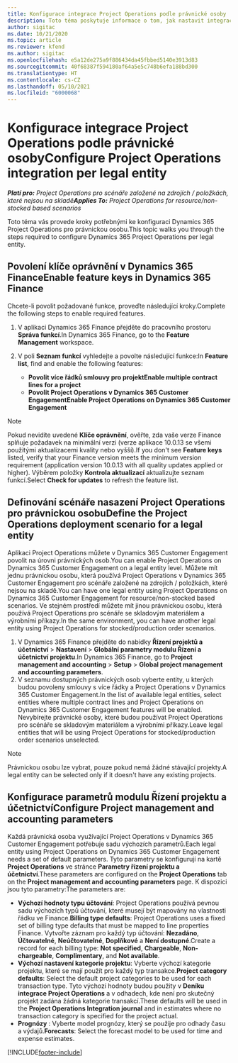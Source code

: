 ```yaml
---
title: Konfigurace integrace Project Operations podle právnické osoby
description: Toto téma poskytuje informace o tom, jak nastavit integraci podle právnické osoby v aplikaci Project Operations.
author: sigitac
ms.date: 10/21/2020
ms.topic: article
ms.reviewer: kfend
ms.author: sigitac
ms.openlocfilehash: e5a12de275a9f886434da45fbbed5140e3913d83
ms.sourcegitcommit: 40f68387f594180af64a5e5c748b6efa188bd300
ms.translationtype: HT
ms.contentlocale: cs-CZ
ms.lasthandoff: 05/10/2021
ms.locfileid: "6000068"
---
```

# <a name="configure-project-operations-integration-per-legal-entity"></a><span data-ttu-id="3e104-103">Konfigurace integrace Project Operations podle právnické osoby</span><span class="sxs-lookup"><span data-stu-id="3e104-103">Configure Project Operations integration per legal entity</span></span> 

<span data-ttu-id="3e104-104">_**Platí pro:** Project Operations pro scénáře založené na zdrojích / položkách, které nejsou na skladě_</span><span class="sxs-lookup"><span data-stu-id="3e104-104">_**Applies To:** Project Operations for resource/non-stocked based scenarios_</span></span>

<span data-ttu-id="3e104-105">Toto téma vás provede kroky potřebnými ke konfiguraci Dynamics 365 Project Operations pro právnickou osobu.</span><span class="sxs-lookup"><span data-stu-id="3e104-105">This topic walks you through the steps required to configure Dynamics 365 Project Operations per legal entity.</span></span>

## <a name="enable-feature-keys-in-dynamics-365-finance"></a><span data-ttu-id="3e104-106">Povolení klíče oprávnění v Dynamics 365 Finance</span><span class="sxs-lookup"><span data-stu-id="3e104-106">Enable feature keys in Dynamics 365 Finance</span></span>

<span data-ttu-id="3e104-107">Chcete-li povolit požadované funkce, proveďte následující kroky.</span><span class="sxs-lookup"><span data-stu-id="3e104-107">Complete the following steps to enable required features.</span></span>

1. <span data-ttu-id="3e104-108">V aplikaci Dynamics 365 Finance přejděte do pracovního prostoru **Správa funkcí**.</span><span class="sxs-lookup"><span data-stu-id="3e104-108">In Dynamics 365 Finance, go to the **Feature Management** workspace.</span></span>
2. <span data-ttu-id="3e104-109">V poli **Seznam funkcí** vyhledejte a povolte následující funkce:</span><span class="sxs-lookup"><span data-stu-id="3e104-109">In **Feature list**, find and enable the following features:</span></span>
  
    - <span data-ttu-id="3e104-110">**Povolit více řádků smlouvy pro projekt**</span><span class="sxs-lookup"><span data-stu-id="3e104-110">**Enable multiple contract lines for a project**</span></span>
    - <span data-ttu-id="3e104-111">**Povolit Project Operations v Dynamics 365 Customer Engagement**</span><span class="sxs-lookup"><span data-stu-id="3e104-111">**Enable Project Operations on Dynamics 365 Customer Engagement**</span></span>

> [!NOTE]
> <span data-ttu-id="3e104-112">Pokud nevidíte uvedené **Klíče oprávnění**, ověřte, zda vaše verze Finance splňuje požadavek na minimální verzi (verze aplikace 10.0.13 se všemi použitými aktualizacemi kvality nebo vyšší).</span><span class="sxs-lookup"><span data-stu-id="3e104-112">If you don't see **Feature keys** listed, verify that your Finance version meets the minimum version requirement (application version 10.0.13 with all quality updates applied or higher).</span></span> <span data-ttu-id="3e104-113">Výběrem položky **Kontrola aktualizací** aktualizujte seznam funkcí.</span><span class="sxs-lookup"><span data-stu-id="3e104-113">Select **Check for updates** to refresh the feature list.</span></span>

## <a name="define-the-project-operations-deployment-scenario-for-a-legal-entity"></a><span data-ttu-id="3e104-114">Definování scénáře nasazení Project Operations pro právnickou osobu</span><span class="sxs-lookup"><span data-stu-id="3e104-114">Define the Project Operations deployment scenario for a legal entity</span></span>

<span data-ttu-id="3e104-115">Aplikaci Project Operations můžete v Dynamics 365 Customer Engagement povolit na úrovni právnických osob.</span><span class="sxs-lookup"><span data-stu-id="3e104-115">You can enable Project Operations on Dynamics 365 Customer Engagement on a legal entity level.</span></span> <span data-ttu-id="3e104-116">Můžete mít jednu právnickou osobu, která používá Project Operations v Dynamics 365 Customer Engagement pro scénáře založené na zdrojích / položkách, které nejsou na skladě.</span><span class="sxs-lookup"><span data-stu-id="3e104-116">You can have one legal entity using Project Operations on Dynamics 365 Customer Engagement for resource/non-stocked based scenarios.</span></span> <span data-ttu-id="3e104-117">Ve stejném prostředí můžete mít jinou právnickou osobu, která používá Project Operations pro scénáře se skladovým materiálem a výrobními příkazy.</span><span class="sxs-lookup"><span data-stu-id="3e104-117">In the same environment, you can have another legal entity using Project Operations for stocked/production order scenarios.</span></span>

1. <span data-ttu-id="3e104-118">V Dynamics 365 Finance přejděte do nabídky **Řízení projektů a účetnictví** > **Nastavení** > **Globální parametry modulu Řízení a účetnictví projektu**.</span><span class="sxs-lookup"><span data-stu-id="3e104-118">In Dynamics 365 Finance, go to **Project management and accounting** > **Setup** > **Global project management and accounting parameters**.</span></span>
2. <span data-ttu-id="3e104-119">V seznamu dostupných právnických osob vyberte entity, u kterých budou povoleny smlouvy s více řádky a Project Operations v Dynamics 365 Customer Engagement.</span><span class="sxs-lookup"><span data-stu-id="3e104-119">In the list of available legal entities, select entities where multiple contract lines and Project Operations on Dynamics 365 Customer Engagement features will be enabled.</span></span> <span data-ttu-id="3e104-120">Nevybírejte právnické osoby, které budou používat Project Operations pro scénáře se skladovým materiálem a výrobními příkazy.</span><span class="sxs-lookup"><span data-stu-id="3e104-120">Leave legal entities that will be using Project Operations for stocked/production order scenarios unselected.</span></span>

> [!NOTE]
> <span data-ttu-id="3e104-121">Právnickou osobu lze vybrat, pouze pokud nemá žádné stávající projekty.</span><span class="sxs-lookup"><span data-stu-id="3e104-121">A legal entity can be selected only if it doesn't have any existing projects.</span></span>

## <a name="configure-project-management-and-accounting-parameters"></a><span data-ttu-id="3e104-122">Konfigurace parametrů modulu Řízení projektu a účetnictví</span><span class="sxs-lookup"><span data-stu-id="3e104-122">Configure Project management and accounting parameters</span></span>

<span data-ttu-id="3e104-123">Každá právnická osoba využívající Project Operations v Dynamics 365 Customer Engagement potřebuje sadu výchozích parametrů.</span><span class="sxs-lookup"><span data-stu-id="3e104-123">Each legal entity using Project Operations on Dynamics 365 Customer Engagement needs a set of default parameters.</span></span> <span data-ttu-id="3e104-124">Tyto parametry se konfigurují na kartě **Project Operations** ve stránce **Parametry řízení projektu a účetnictví**.</span><span class="sxs-lookup"><span data-stu-id="3e104-124">These parameters are configured on the **Project Operations** tab on the **Project management and accounting parameters** page.</span></span> <span data-ttu-id="3e104-125">K dispozici jsou tyto parametry:</span><span class="sxs-lookup"><span data-stu-id="3e104-125">The parameters are:</span></span>

  - <span data-ttu-id="3e104-126">**Výchozí hodnoty typu účtování**: Project Operations používá pevnou sadu výchozích typů účtování, které musejí být mapovány na vlastnosti řádku ve Finance.</span><span class="sxs-lookup"><span data-stu-id="3e104-126">**Billing type defaults**: Project Operations uses a fixed set of billing type defaults that must be mapped to line properties Finance.</span></span> <span data-ttu-id="3e104-127">Vytvořte záznam pro každý typ účtování: **Nezadáno**, **Účtovatelné**, **Neúčtovatelné**, **Doplňkové** a **Není dostupné**.</span><span class="sxs-lookup"><span data-stu-id="3e104-127">Create a record for each billing type: **Not specified**, **Chargeable**, **Non-chargeable**, **Complimentary**, and **Not available**.</span></span>
  - <span data-ttu-id="3e104-128">**Výchozí nastavení kategorie projektu**: Vyberte výchozí kategorie projektu, které se mají použít pro každý typ transakce.</span><span class="sxs-lookup"><span data-stu-id="3e104-128">**Project category defaults**: Select the default project categories to be used for each transaction type.</span></span> <span data-ttu-id="3e104-129">Tyto výchozí hodnoty budou použity v **Deníku integrace Project Operations** a v odhadech, kde není pro skutečný projekt zadána žádná kategorie transakcí.</span><span class="sxs-lookup"><span data-stu-id="3e104-129">These defaults will be used in the **Project Operations Integration journal** and in estimates where no transaction category is specified for the project actual.</span></span>
  - <span data-ttu-id="3e104-130">**Prognózy** : Vyberte model prognózy, který se použije pro odhady času a výdajů.</span><span class="sxs-lookup"><span data-stu-id="3e104-130">**Forecasts**: Select the forecast model to be used for time and expense estimates.</span></span>


[!INCLUDE[footer-include](../includes/footer-banner.md)]